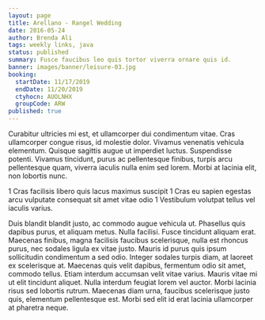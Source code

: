 ```yaml
---
layout: page
title: Arellano - Rangel Wedding
date: 2016-05-24
author: Brenda Ali
tags: weekly links, java
status: published
summary: Fusce faucibus leo quis tortor viverra ornare quis id.
banner: images/banner/leisure-03.jpg
booking:
  startDate: 11/17/2019
  endDate: 11/20/2019
  ctyhocn: AUOLNHX
  groupCode: ARW
published: true
---
```

Curabitur ultricies mi est, et ullamcorper dui condimentum vitae. Cras ullamcorper congue risus, id molestie dolor. Vivamus venenatis vehicula elementum. Quisque sagittis augue ut imperdiet luctus. Suspendisse potenti. Vivamus tincidunt, purus ac pellentesque finibus, turpis arcu pellentesque quam, viverra iaculis nulla enim sed lorem. Morbi at lacinia elit, non lobortis nunc.

1 Cras facilisis libero quis lacus maximus suscipit
1 Cras eu sapien egestas arcu vulputate consequat sit amet vitae odio
1 Vestibulum volutpat tellus vel iaculis varius.

Duis blandit blandit justo, ac commodo augue vehicula ut. Phasellus quis dapibus purus, et aliquam metus. Nulla facilisi. Fusce tincidunt aliquam erat. Maecenas finibus, magna facilisis faucibus scelerisque, nulla est rhoncus purus, nec sodales ligula ex vitae justo. Mauris id purus quis ipsum sollicitudin condimentum a sed odio. Integer sodales turpis diam, at laoreet ex scelerisque at. Maecenas quis velit dapibus, fermentum odio sit amet, commodo tellus. Etiam interdum accumsan velit vitae varius. Mauris vitae mi ut elit tincidunt aliquet. Nulla interdum feugiat lorem vel auctor. Morbi lacinia risus sed lobortis rutrum. Maecenas diam urna, faucibus scelerisque justo quis, elementum pellentesque est. Morbi sed elit id erat lacinia ullamcorper at pharetra neque.

